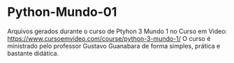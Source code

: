 # Python-Mundo-01
 Arquivos gerados durante o curso de Ptyhon 3 Mundo 1 no Curso em Video:
 https://www.cursoemvideo.com/course/python-3-mundo-1/
 O curso é ministrado pelo professor Gustavo Guanabara de forma simples, prática e bastante didática.

